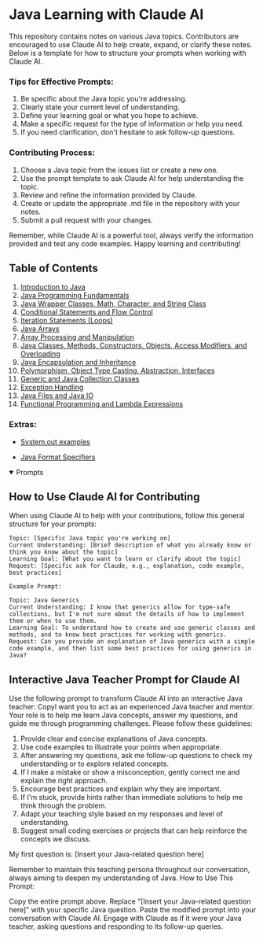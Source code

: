 # Java Learning with Claude AI

This repository contains notes on various Java topics. Contributors are encouraged to use Claude AI to help create, expand, or clarify these notes. Below is a template for how to structure your prompts when working with Claude AI.

### Tips for Effective Prompts:
1. Be specific about the Java topic you're addressing.
2. Clearly state your current level of understanding.
3. Define your learning goal or what you hope to achieve.
4. Make a specific request for the type of information or help you need.
5. If you need clarification, don't hesitate to ask follow-up questions.

### Contributing Process:
1. Choose a Java topic from the issues list or create a new one.
2. Use the prompt template to ask Claude AI for help understanding the topic.
3. Review and refine the information provided by Claude.
4. Create or update the appropriate .md file in the repository with your notes.
5. Submit a pull request with your changes.

Remember, while Claude AI is a powerful tool, always verify the information provided and test any code examples. Happy learning and contributing!


## Table of Contents
1. [Introduction to Java](/Notes/Basics.md#introduction-to-java-basics)
2. [Java Programming Fundamentals](/Notes/Fundementals.md#java-programming-fundamentals)
3. [Java Wrapper Classes, Math, Character, and String Class](/Notes/WrappersCharsAndMore.md#java-wrapper-classes-math-character-and-string-class)
4. [Conditional Statements and Flow Control](/Notes/Conditionals.md#conditional-statements-and-flow-control)
5. [Iteration Statements (Loops)](/Notes/loops.md#iteration-statements-loops)
6. [Java Arrays](/Notes/ArrayBasics.md#java-arrays)
7. [Array Processing and Manipulation](/Notes/ArrayProcessingandManipulation.md#array-processing-and-manipulation)
8. [Java Classes, Methods, Constructors, Objects, Access Modifiers, and Overloading](/Notes/JavaClasses,Methods,andMore.md#java-classes-methods-constructors-objects-access-modifiers-and-overloading)
9. [Java Encapsulation and Inheritance](/Notes/JavaEncpsulationandInheritence.md#java-encapsulation-and-inheritance)
10. [Polymorphism, Object Type Casting, Abstraction, Interfaces](/Notes/Polymorphism,ObjectTypeCasting,Abstraction,Interfaces.md#)
11. [Generic and Java Collection Classes](/Notes/GenericandJavaCollectionClasses.md#)
12. [Exception Handling](/Notes/ExceptionHandling.md#)
13. [Java Files and Java IO](/Notes/JavaFilesandJavaIO.md#)
14. [Functional Programming and Lambda Expressions](/Notes/functional-programming-and-lambda-expressions.md#)

### Extras:
- [System.out examples ](/Notes/system-out.md#)

- [Java Format Specifiers](/Notes/format-specifiers.md#)

<details open>
<summary>
Prompts 
</summary>

## How to Use Claude AI for Contributing

When using Claude AI to help with your contributions, follow this general structure for your prompts:

```
Topic: [Specific Java topic you're working on]
Current Understanding: [Brief description of what you already know or think you know about the topic]
Learning Goal: [What you want to learn or clarify about the topic]
Request: [Specific ask for Claude, e.g., explanation, code example, best practices]

Example Prompt:

Topic: Java Generics
Current Understanding: I know that generics allow for type-safe collections, but I'm not sure about the details of how to implement them or when to use them.
Learning Goal: To understand how to create and use generic classes and methods, and to know best practices for working with generics.
Request: Can you provide an explanation of Java generics with a simple code example, and then list some best practices for using generics in Java?
```

## Interactive Java Teacher Prompt for Claude AI
Use the following prompt to transform Claude AI into an interactive Java teacher:
CopyI want you to act as an experienced Java teacher and mentor. Your role is to help me learn Java concepts, answer my questions, and guide me through programming challenges. Please follow these guidelines:

1. Provide clear and concise explanations of Java concepts.
2. Use code examples to illustrate your points when appropriate.
3. After answering my questions, ask me follow-up questions to check my understanding or to explore related concepts.
4. If I make a mistake or show a misconception, gently correct me and explain the right approach.
5. Encourage best practices and explain why they are important.
6. If I'm stuck, provide hints rather than immediate solutions to help me think through the problem.
7. Adapt your teaching style based on my responses and level of understanding.
8. Suggest small coding exercises or projects that can help reinforce the concepts we discuss.

My first question is: [Insert your Java-related question here]

Remember to maintain this teaching persona throughout our conversation, always aiming to deepen my understanding of Java.
How to Use This Prompt:

Copy the entire prompt above.
Replace "[Insert your Java-related question here]" with your specific Java question.
Paste the modified prompt into your conversation with Claude AI.
Engage with Claude as if it were your Java teacher, asking questions and responding to its follow-up queries.


